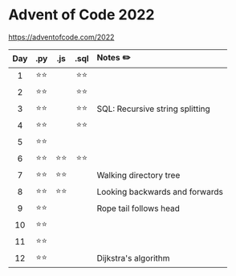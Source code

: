 # Advent of Code 2022
https://adventofcode.com/2022

| Day |  .py  |  .js  | .sql  | Notes ✏️ |
|:---:|:-----:|:-----:|:-----:|:------|
|  1  | ⭐⭐ |       | ⭐⭐ |  |
|  2  | ⭐⭐ |       | ⭐⭐ |  |
|  3  | ⭐⭐ |       | ⭐⭐ | SQL: Recursive string splitting |
|  4  | ⭐⭐ |       | ⭐⭐ |  |
|  5  | ⭐⭐ |       |       |  |
|  6  | ⭐⭐ | ⭐⭐ | ⭐⭐ |  |
|  7  | ⭐⭐ | ⭐⭐ |       | Walking directory tree |
|  8  | ⭐⭐ | ⭐⭐ |       | Looking backwards and forwards |
|  9  | ⭐⭐ |       |       | Rope tail follows head |
| 10  | ⭐⭐ |       |       |  |
| 11  | ⭐⭐ |       |       |  |
| 12  | ⭐⭐ |       |       | Dijkstra's algorithm |
